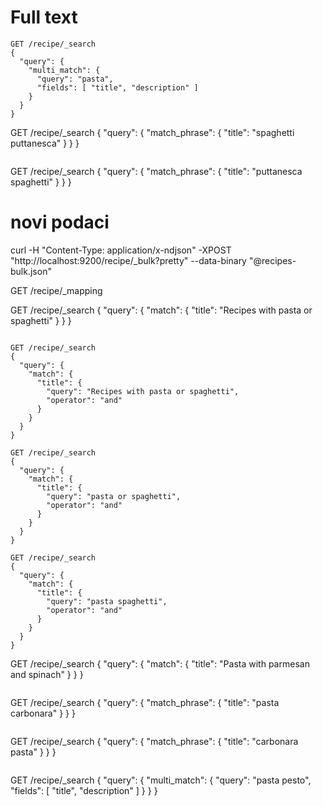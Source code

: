 # Full text

```
GET /recipe/_search
{
  "query": {
    "multi_match": {
      "query": "pasta",
      "fields": [ "title", "description" ]
    }
  }
}
```

GET /recipe/_search
{
  "query": {
    "match_phrase": {
      "title": "spaghetti puttanesca"
    }
  }
}
```

```
GET /recipe/_search
{
  "query": {
    "match_phrase": {
      "title": "puttanesca spaghetti"
    }
  }
}


# novi podaci
curl -H "Content-Type: application/x-ndjson" -XPOST "http://localhost:9200/recipe/_bulk?pretty" --data-binary "@recipes-bulk.json"


GET /recipe/_mapping

GET /recipe/_search
{
  "query": {
    "match": {
      "title": "Recipes with pasta or spaghetti"
    }
  }
}
```

GET /recipe/_search
{
  "query": {
    "match": {
      "title": {
        "query": "Recipes with pasta or spaghetti",
        "operator": "and"
      }
    }
  }
}
```

```
GET /recipe/_search
{
  "query": {
    "match": {
      "title": {
        "query": "pasta or spaghetti",
        "operator": "and"
      }
    }
  }
}
```

```
GET /recipe/_search
{
  "query": {
    "match": {
      "title": {
        "query": "pasta spaghetti",
        "operator": "and"
      }
    }
  }
}
```
GET /recipe/_search
{
  "query": {
    "match": {
      "title": "Pasta with parmesan and spinach"
    }
  }
}
```

```
GET /recipe/_search
{
  "query": {
    "match_phrase": {
      "title": "pasta carbonara"
    }
  }
}
```

```
GET /recipe/_search
{
  "query": {
    "match_phrase": {
      "title": "carbonara pasta"
    }
  }
}
```

```
GET /recipe/_search
{
  "query": {
    "multi_match": {
      "query": "pasta pesto",
      "fields": [ "title", "description" ]
    }
  }
}
```